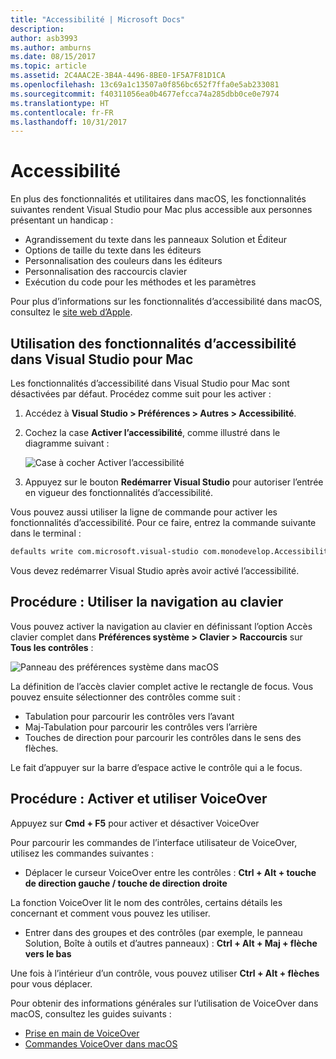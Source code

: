 ```yaml
---
title: "Accessibilité | Microsoft Docs"
description: 
author: asb3993
ms.author: amburns
ms.date: 08/15/2017
ms.topic: article
ms.assetid: 2C4AAC2E-3B4A-4496-8BE0-1F5A7F81D1CA
ms.openlocfilehash: 13c69a1c13507a0f856bc652f7ffa0e5ab233081
ms.sourcegitcommit: f40311056ea0b4677efcca74a285dbb0ce0e7974
ms.translationtype: HT
ms.contentlocale: fr-FR
ms.lasthandoff: 10/31/2017
---
```

# <a name="accessibility"></a>Accessibilité

En plus des fonctionnalités et utilitaires dans macOS, les fonctionnalités suivantes rendent Visual Studio pour Mac plus accessible aux personnes présentant un handicap :

- Agrandissement du texte dans les panneaux Solution et Éditeur
- Options de taille du texte dans les éditeurs
- Personnalisation des couleurs dans les éditeurs
- Personnalisation des raccourcis clavier
- Exécution du code pour les méthodes et les paramètres 

Pour plus d’informations sur les fonctionnalités d’accessibilité dans macOS, consultez le [site web d’Apple](https://www.apple.com/accessibility/mac/).

## <a name="using-accessibility-features-in-visual-studio-for-mac"></a>Utilisation des fonctionnalités d’accessibilité dans Visual Studio pour Mac

Les fonctionnalités d’accessibilité dans Visual Studio pour Mac sont désactivées par défaut. Procédez comme suit pour les activer :

1. Accédez à **Visual Studio > Préférences > Autres > Accessibilité**.

2. Cochez la case **Activer l’accessibilité**, comme illustré dans le diagramme suivant :

    ![Case à cocher Activer l’accessibilité](media/accessibility-image1.png)

3. Appuyez sur le bouton **Redémarrer Visual Studio** pour autoriser l’entrée en vigueur des fonctionnalités d’accessibilité.


Vous pouvez aussi utiliser la ligne de commande pour activer les fonctionnalités d’accessibilité. Pour ce faire, entrez la commande suivante dans le terminal : 

```bash
defaults write com.microsoft.visual-studio com.monodevelop.AccessibilityEnabled 1 
```

Vous devez redémarrer Visual Studio après avoir activé l’accessibilité.

## <a name="how-to-use-keyboard-navigation"></a>Procédure : Utiliser la navigation au clavier

Vous pouvez activer la navigation au clavier en définissant l’option Accès clavier complet dans **Préférences système > Clavier > Raccourcis** sur **Tous les contrôles** :

  ![Panneau des préférences système dans macOS](media/accessibility-image2.png)

La définition de l’accès clavier complet active le rectangle de focus. Vous pouvez ensuite sélectionner des contrôles comme suit :
- Tabulation pour parcourir les contrôles vers l’avant
- Maj-Tabulation pour parcourir les contrôles vers l’arrière
- Touches de direction pour parcourir les contrôles dans le sens des flèches. 

Le fait d’appuyer sur la barre d’espace active le contrôle qui a le focus.

## <a name="how-to-enable-and-use-voice-over"></a>Procédure : Activer et utiliser VoiceOver

Appuyez sur **Cmd + F5** pour activer et désactiver VoiceOver

Pour parcourir les commandes de l’interface utilisateur de VoiceOver, utilisez les commandes suivantes :

- Déplacer le curseur VoiceOver entre les contrôles : **Ctrl + Alt + touche de direction gauche / touche de direction droite**

La fonction VoiceOver lit le nom des contrôles, certains détails les concernant et comment vous pouvez les utiliser. 

- Entrer dans des groupes et des contrôles (par exemple, le panneau Solution, Boîte à outils et d’autres panneaux) : **Ctrl + Alt + Maj + flèche vers le bas**

Une fois à l’intérieur d’un contrôle, vous pouvez utiliser **Ctrl + Alt + flèches** pour vous déplacer. 
 
Pour obtenir des informations générales sur l’utilisation de VoiceOver dans macOS, consultez les guides suivants :

- [Prise en main de VoiceOver](https://help.apple.com/voiceover/info/guide/10.12/)
- [Commandes VoiceOver dans macOS](http://lab.dotjay.com/notes/voiceover-commands/)
